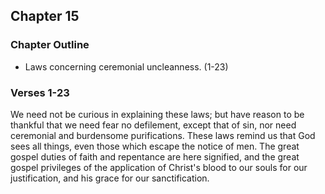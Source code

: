 ## Chapter 15

### Chapter Outline

- Laws concerning ceremonial uncleanness. (1-23)

### Verses 1-23

We need not be curious in explaining these laws; but have reason to be thankful that we need fear no defilement, except that of sin, nor need ceremonial and burdensome purifications. These laws remind us that God sees all things, even those which escape the notice of men. The great gospel duties of faith and repentance are here signified, and the great gospel privileges of the application of Christ's blood to our souls for our justification, and his grace for our sanctification.


